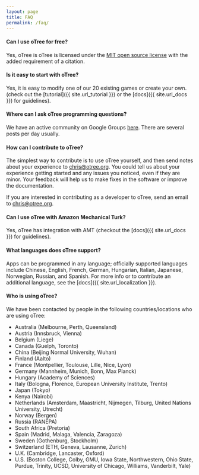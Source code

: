 ```yaml
---
layout: page
title: FAQ
permalink: /faq/
---
```


#### Can I use oTree for free?

Yes, oTree is oTree is licensed under the
<a href="http://opensource.org/licenses/MIT" target="_blank">MIT open source license</a>
with the added requirement of a citation.

#### Is it easy to start with oTree?

Yes, it is easy to modify one of our 20 existing games or create your own.
(check out the [tutorial]({{ site.url_tutorial }}) or the [docs]({{ site.url_docs }}) for guidelines).

#### Where can I ask oTree programming questions?

We have an active community on Google Groups
[here](https://groups.google.com/forum/#!forum/otree).
There are several posts per day usually.

#### How can I contribute to oTree?

The simplest way to contribute is to use oTree yourself,
and then send notes about your experience to chris@otree.org.
You could tell us about your experience getting started and any issues you noticed,
even if they are minor. Your feedback will help us to make fixes in the software or improve the documentation.

If you are interested in contributing as a developer to oTree, send an email to chris@otree.org.

#### Can I use oTree with Amazon Mechanical Turk?

Yes, oTree has integration with AMT
(checkout the [docs]({{ site.url_docs }}) for guidelines).

#### What languages does oTree support?

Apps can be programmed in any language; officially supported languages include
Chinese, English, French, German, Hungarian, Italian, Japanese, Norwegian, Russian, and Spanish.
For more info or to contribute an additional language, see the [docs]({{ site.url_localization }}).

#### Who is using oTree?

We have been contacted by people in the following countries/locations who are using oTree:

- Australia (Melbourne, Perth, Queensland)
- Austria (Innsbruck, Vienna)
- Belgium (Liege)
- Canada (Guelph, Toronto)
- China (Beijing Normal University, Wuhan)
- Finland (Aalto)
- France (Montpellier, Toulouse, Lille, Nice, Lyon)
- Germany (Mannheim, Munich, Bonn, Max Planck)
- Hungary (Academy of Sciences)
- Italy (Bologna, Florence, European University Institute, Trento)
- Japan (Tokyo)
- Kenya (Nairobi)
- Netherlands (Amsterdam, Maastricht, Nijmegen, Tilburg, United Nations University, Utrecht)
- Norway (Bergen)
- Russia (RANEPA)
- South Africa (Pretoria)
- Spain (Madrid, Malaga, Valencia, Zaragoza)
- Sweden (Gothenburg, Stockholm)
- Switzerland (ETH, Geneva, Lausanne, Zurich)
- U.K. (Cambridge, Lancaster, Oxford)
- U.S. (Boston College, Colby, GMU, Iowa State, Northwestern, Ohio State, Purdue, Trinity, UCSD, University of Chicago, Williams, Vanderbilt, Yale)